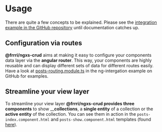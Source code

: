 # Usage

There are quite a few concepts to be explained. Please see the [integration example in the GitHub repository](https://github.com/bitflut/frrri/tree/master/apps/ng-integration) until documentation catches up.

## Configuration via routes

**@frrri/ngxs-crud** aims at making it easy to configure your components data layer via the **angular router**. This way, your components are highly reusable and can display different sets of data for different routes easily. Have a look at [posts-routing.module.ts](https://github.com/bitflut/frrri/blob/master/apps/ng-integration/src/app/posts/posts-routing.module.ts) in the ng-intergation example on GitHub for examples.

## Streamline your view layer

To streamline your view layer **@frrri/ngxs-crud provides three components** to show __**collections**, a **single entity** of a collection or the **active entity** of the collection. You can see them in action in the `posts-index.component.html` and `posts-show.component.html` templates \(found [here](https://github.com/bitflut/frrri/blob/master/apps/ng-integration/src/app/posts)\).


